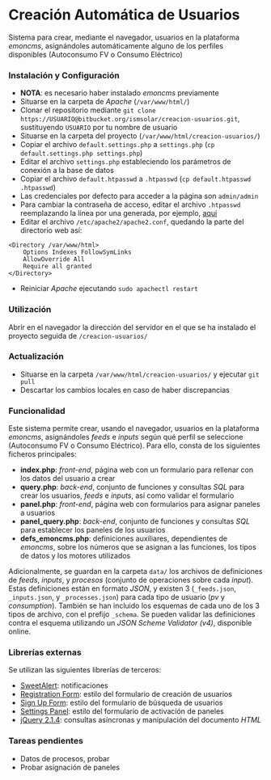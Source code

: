 # Creación Automática de Usuarios
Sistema para crear, mediante el navegador, usuarios en la plataforma *emoncms*, asignándoles automáticamente alguno de los perfiles disponibles (Autoconsumo FV o Consumo Eléctrico)

### Instalación y Configuración
* **NOTA**: es necesario haber instalado *emoncms* previamente
* Situarse en la carpeta de *Apache* (`/var/www/html/`)
* Clonar el repositorio mediante `git clone https://USUARIO@bitbucket.org/ismsolar/creacion-usuarios.git`, sustituyendo `USUARIO` por tu nombre de usuario
* Situarse en la carpeta del proyecto (`/var/www/html/creacion-usuarios/`)
* Copiar el archivo `default.settings.php` a `settings.php` (`cp default.settings.php settings.php`)
* Editar el archivo `settings.php` estableciendo los parámetros de conexión a la base de datos
* Copiar el archivo `default.htpasswd` a `.htpasswd` (`cp default.htpasswd .htpasswd`)
* Las credenciales por defecto para acceder a la página son `admin/admin`
* Para cambiar la contraseña de acceso, editar el archivo `.htpasswd` reemplazando la línea por una generada, por ejemplo, [aquí](http://www.htaccesstools.com/htpasswd-generator/)
* Editar el archivo `/etc/apache2/apache2.conf`, quedando la parte del directorio web así:

~~~~
<Directory /var/www/html>
    Options Indexes FollowSymLinks
    AllowOverride All
    Require all granted
</Directory>
~~~~

* Reiniciar *Apache* ejecutando `sudo apachectl restart`

### Utilización
Abrir en el navegador la dirección del servidor en el que se ha instalado el proyecto seguida de `/creacion-usuarios/`

### Actualización
* Situarse en la carpeta `/var/www/html/creacion-usuarios/` y ejecutar `git pull`
* Descartar los cambios locales en caso de haber discrepancias

### Funcionalidad
Este sistema permite crear, usando el navegador, usuarios en la plataforma *emoncms*, asignándoles *feeds* e *inputs* según qué perfil se seleccione (Autoconsumo FV o Consumo Eléctrico).
Para ello, consta de los siguientes ficheros principales:

* **index.php**: *front-end*, página web con un formulario para rellenar con los datos del usuario a crear
* **query.php**: *back-end*, conjunto de funciones y consultas *SQL* para crear los usuarios, *feeds* e *inputs*, así como validar el formulario
* **panel.php**: *front-end*, página web con formularios para asignar paneles a usuarios
* **panel_query.php**: *back-end*, conjunto de funciones y consultas *SQL* para establecer los paneles de los usuarios
* **defs_emoncms.php**: definiciones auxiliares, dependientes de *emoncms*, sobre los números que se asignan a las funciones, los tipos de datos y los motores utilizados

Adicionalmente, se guardan en la carpeta `data/` los archivos de definiciones de *feeds*, *inputs*, y *procesos* (conjunto de operaciones sobre cada *input*).
Estas definiciones están en formato *JSON*, y existen 3 (`_feeds.json`, `_inputs.json`, y `_processes.json`) para cada tipo de usuario (*pv* y *consumption*).
También se han incluido los esquemas de cada uno de los 3 tipos de archivo, con el prefijo `_schema`.
Se pueden validar las definiciones contra el esquema utilizando un *JSON Scheme Validator (v4)*, disponible online.

### Librerías externas
Se utilizan las siguientes librerías de terceros:

* [SweetAlert](http://t4t5.github.io/sweetalert/): notificaciones
* [Registration Form](http://www.cssflow.com/snippets/registration-form): estilo del formulario de creación de usuarios
* [Sign Up Form](http://www.cssflow.com/snippets/sign-up-form): estilo del formulario de búsqueda de usuarios
* [Settings Panel](http://www.cssflow.com/snippets/settings-panel): estilo del formulario de activación de paneles
* [jQuery 2.1.4](https://jquery.com): consultas asíncronas y manipulación del documento *HTML*

### Tareas pendientes
* Datos de procesos, probar
* Probar asignación de paneles
